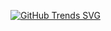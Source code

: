 [![GitHub Trends SVG](https://api.githubtrends.io/user/svg/AmadeoGianini/langs)](https://githubtrends.io)
